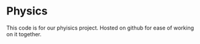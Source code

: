 # Physics
  This code is for our phyisics project. Hosted on github for ease of working on it together.
